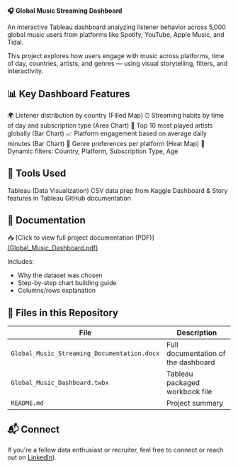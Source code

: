 **🎧 Global Music Streaming Dashboard**

An interactive Tableau dashboard analyzing listener behavior across 5,000 global music users from platforms like Spotify, YouTube, Apple Music, and Tidal.

This project explores how users engage with music across platforms, time of day, countries, artists, and genres — using visual storytelling, filters, and interactivity.

## 📊 Key Dashboard Features

🌍 Listener distribution by country (Filled Map)
⏰ Streaming habits by time of day and subscription type (Area Chart)
🎤 Top 10 most played artists globally (Bar Chart)
📈 Platform engagement based on average daily minutes (Bar Chart)
🎵 Genre preferences per platform (Heat Map)
🔁 Dynamic filters: Country, Platform, Subscription Type, Age

## 🧰 Tools Used

Tableau (Data Visualization)
CSV data prep from Kaggle
Dashboard & Story features in Tableau
GitHub documentation

## 📄 Documentation

📥 [Click to view full project documentation (PDF)][(Global_Music_Dashboard.pdf)](https://github.com/nithusha-bandari/Global-music-dashboard/blob/main/Global%20Music%20Streaming%20Documentation.docx)

Includes:
- Why the dataset was chosen  
- Step-by-step chart building guide  
- Columns/rows explanation  


## 📂 Files in this Repository

| File | Description |
|------|-------------|
| `Global_Music_Streaming_Documentation.docx` | Full documentation of the dashboard |
| `Global_Music_Dashboard.twbx` | Tableau packaged workbook file |
| `README.md` | Project summary |

## 📬 Connect

If you're a fellow data enthusiast or recruiter, feel free to connect or reach out on [LinkedIn](https://www.linkedin.com/in/nithusha-bandari-a87b27198/)).
